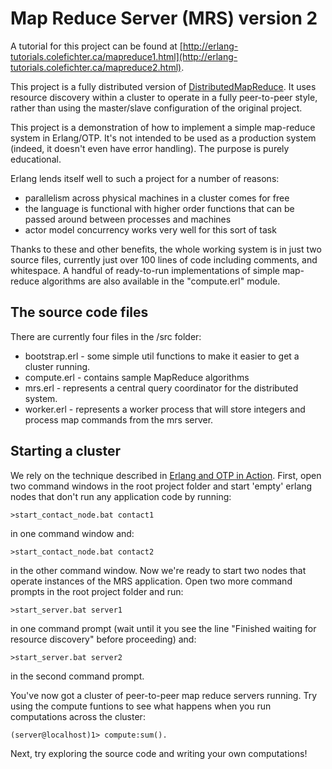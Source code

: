 Map Reduce Server (MRS) version 2
=================================

A tutorial for this project can be found at [http://erlang-tutorials.colefichter.ca/mapreduce1.html](http://erlang-tutorials.colefichter.ca/mapreduce2.html).

This project is a fully distributed version of [DistributedMapReduce](https://github.com/colefichter/DistributedMapReduce). It uses resource discovery within a cluster to operate in a fully peer-to-peer style, rather than using the master/slave configuration of the original project.

This project is a demonstration of how to implement a simple map-reduce system in Erlang/OTP. It's not intended to be used as a production system (indeed, it doesn't even have error handling). The purpose is purely educational.

Erlang lends itself well to such a project for a number of reasons:
* parallelism across physical machines in a cluster comes for free
* the language is functional with higher order functions that can be passed around between processes and machines
* actor model concurrency works very well for this sort of task

Thanks to these and other benefits, the whole working system is in just two source files, currently just over 100 lines of code including comments, and whitespace. A handful of ready-to-run implementations of simple map-reduce algorithms are also available in the "compute.erl" module. 

The source code files
---------------------

There are currently four files in the /src folder:
* bootstrap.erl - some simple util functions to make it easier to get a cluster running.
* compute.erl - contains sample MapReduce algorithms
* mrs.erl - represents a central query coordinator for the distributed system.
* worker.erl - represents a worker process that will store integers and process map commands from the mrs server.

Starting a cluster
------------------

We rely on the technique described in [Erlang and OTP in Action](http://www.manning.com/logan/). First, open two command windows in the root project folder and start 'empty' erlang nodes that don't run any application code by running:

    >start_contact_node.bat contact1

in one command window and:

    >start_contact_node.bat contact2

in the other command window. Now we're ready to start two nodes that operate instances of the MRS application.  Open two more command prompts in the root project folder and run:

    >start_server.bat server1

in one command prompt (wait until it you see the line "Finished waiting for resource discovery" before proceeding) and:

    >start_server.bat server2

in the second command prompt.

You've now got a cluster of peer-to-peer map reduce servers running. Try using the compute funtions to see what happens when you run computations across the cluster:

    (server@localhost)1> compute:sum().

Next, try exploring the source code and writing your own computations!
